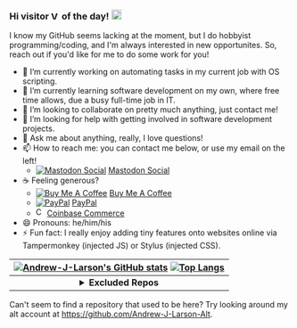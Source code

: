 ### Hi visitor [<img src="https://profile-counter.glitch.me/Andrew-J-Larson-GitHub/count.svg" height="15" alt="Visitor Count">](#) of the day! [<img src="https://user-images.githubusercontent.com/1303154/88677602-1635ba80-d120-11ea-84d8-d263ba5fc3c0.gif" height="18" alt="Wave">](#)

I know my GitHub seems lacking at the moment, but I do hobbyist programming/coding, and I'm always interested in new opportunites. So, reach out if you'd like for me to do some work for you!
- 🔭 I’m currently working on automating tasks in my current job with OS scripting.
- 🌱 I’m currently learning software development on my own, where free time allows, due a busy full-time job in IT.
- 👯 I’m looking to collaborate on pretty much anything, just contact me!
- 🤔 I’m looking for help with getting involved in software development projects.
- 💬 Ask me about anything, really, I love questions!
- 📫 How to reach me: you can contact me below, or use my email on the left!
  - [![Mastodon Social](https://cdn.simpleicons.org/mastodon?viewbox=auto&size=16)](https://mastodon.social/?text=@Andrew_J_Larson@mastodon.social%20) [Mastodon Social](https://mastodon.social/?text=@Andrew_J_Larson@mastodon.social%20)
- ☕ Feeling generous?
  - [![Buy Me A Coffee](https://cdn.simpleicons.org/buymeacoffee/000000/FFDD00?viewbox=auto&size=16)](https://buymeacoffee.com/Andrew.J.Larson) [Buy Me A Coffee](https://buymeacoffee.com/Andrew.J.Larson)
  - [![PayPal](https://cdn.simpleicons.org/paypal/003087/ffffff?viewbox=auto&size=16)](https://www.paypal.com/donate/?business=J2NM28BN5MVYY) [PayPal](https://www.paypal.com/donate/?business=J2NM28BN5MVYY)
  - [<img alt="Coinbase Commerce" src="https://static-assets.coinbase.com/ui-infra/illustration/v1/pictogram/svg/light/coinbaseLogoNavigation-2.svg" width="16">](https://commerce.coinbase.com/checkout/acbae935-8b85-4070-959d-bbc7c8878eca) [Coinbase Commerce](https://commerce.coinbase.com/checkout/acbae935-8b85-4070-959d-bbc7c8878eca)
- 😄 Pronouns: he/him/his
- ⚡ Fun fact: I really enjoy adding tiny features onto websites online via Tampermonkey (injected JS) or Stylus (injected CSS).

| [![Andrew-J-Larson's GitHub stats](https://github-readme-stats.vercel.app/api?username=Andrew-J-Larson&custom_title=Andrew-J-Larson%27s%20GitHub%20Stats&show_icons=true&theme=blue-green)](#) [![Top Langs](https://github-readme-stats.vercel.app/api/top-langs/?username=Andrew-J-Larson&langs_count=10&layout=compact&theme=blue-green)](#) |
| :---------------------------------------------------------------------------------------------------------------------------------------------------------------------------------------------------------------------------------------------------------------------------------------------------------------------------------------------: |
|                                                                                            <details><summary><b>Excluded Repos</b></summary><!-- <p>[repo](#) (why)</p> --><p><sub>None at the moment! (but thanks for checking)</sub></p></details>                                                                                            |

Can't seem to find a repository that used to be here? Try looking around my alt account at https://github.com/Andrew-J-Larson-Alt.

